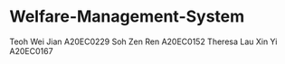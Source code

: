 # Welfare-Management-System
Teoh Wei Jian A20EC0229
Soh Zen Ren A20EC0152
Theresa Lau Xin Yi A20EC0167

